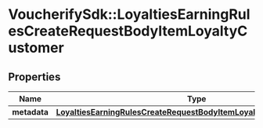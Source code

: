 # VoucherifySdk::LoyaltiesEarningRulesCreateRequestBodyItemLoyaltyCustomer

## Properties

| Name | Type | Description | Notes |
| ---- | ---- | ----------- | ----- |
| **metadata** | [**LoyaltiesEarningRulesCreateRequestBodyItemLoyaltyCustomerMetadata**](LoyaltiesEarningRulesCreateRequestBodyItemLoyaltyCustomerMetadata.md) |  | [optional] |

